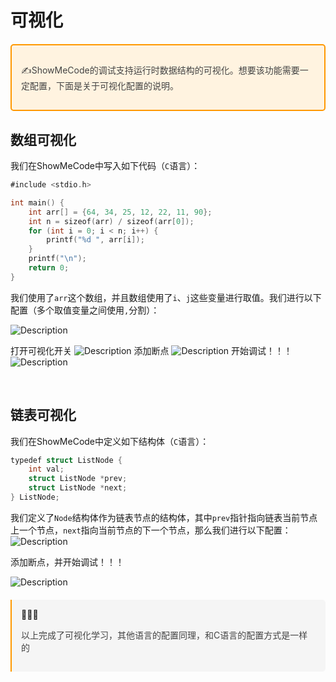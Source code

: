 # 可视化

<div style="border: 2px solid #FF9800; border-radius: 5px; background-color: #FFF3E0; padding: 15px; margin-top: 20px;">   <i style="color: #FF9800; font-size: 24px; margin-bottom: 10px;" class="fas fa-exclamation-circle"></i><p style="color: #444;">&#9997;ShowMeCode的调试支持运行时数据结构的可视化。想要该功能需要一定配置，下面是关于可视化配置的说明。</p> </div>

## 数组可视化

我们在ShowMeCode中写入如下代码（`C`语言）：

```go
#include <stdio.h>

int main() {
    int arr[] = {64, 34, 25, 12, 22, 11, 90};
    int n = sizeof(arr) / sizeof(arr[0]);
    for (int i = 0; i < n; i++) {
        printf("%d ", arr[i]);
    }
    printf("\n");
    return 0;
}    
```

我们使用了`arr`这个数组，并且数组使用了`i`、`j`这些变量进行取值。我们进行以下配置（多个取值变量之间使用`,`分割）：

![Description](https://fan-code-image-1308043430.cos.ap-guangzhou.myqcloud.com/problem/file/9c7df3fd-113b-11f0-8df6-00155d03b0f2.image.png)

打开可视化开关
![Description](https://fan-code-image-1308043430.cos.ap-guangzhou.myqcloud.com/problem/file/dda9b38b-2779-11f0-901a-00163e06661f.image.png)
添加断点
![Description](https://fan-code-image-1308043430.cos.ap-guangzhou.myqcloud.com/problem/file/fe0ce02b-2779-11f0-901a-00163e06661f.image.png)
开始调试！！！
![Description](https://fan-code-image-1308043430.cos.ap-guangzhou.myqcloud.com/problem/file/2559c1e4-277a-11f0-901a-00163e06661f.image.png)


&nbsp;

## 链表可视化

我们在ShowMeCode中定义如下结构体（`C`语言）：

```go
typedef struct ListNode {
    int val;
    struct ListNode *prev;
    struct ListNode *next;
} ListNode;
```

我们定义了`Node`结构体作为链表节点的结构体，其中`prev`指针指向链表当前节点上一个节点，`next`指向当前节点的下一个节点，那么我们进行以下配置：
![Description](https://fan-code-image-1308043430.cos.ap-guangzhou.myqcloud.com/problem/file/a6bf7ebf-116f-11f0-8df6-00155d03b0f2.image.png)

添加断点，并开始调试！！！

![Description](https://fan-code-image-1308043430.cos.ap-guangzhou.myqcloud.com/problem/file/c6d7bb8f-116f-11f0-8df6-00155d03b0f2.image.png)

<div style="border-left: 2px solid #FF9800; border-radius: 0 5px 5px 0; background-color: #F5F5F5; padding: 15px; margin-top: 20px;">   <i style="color: #FF9800; font-size: 24px; margin-bottom: 10px;" class="fas fa-exclamation-circle"></i>&#128075;&#128075;&#128075;<p style="color: #444;">以上完成了可视化学习，其他语言的配置同理，和C语言的配置方式是一样的</p> </div>